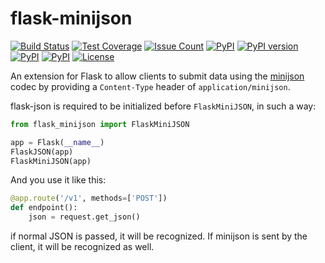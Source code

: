 flask-minijson
==============

[![Build Status](https://travis-ci.com/Dronehub/flask-minijson.svg)](https://travis-ci.com/Dronehub/flask-minijson)
[![Test Coverage](https://api.codeclimate.com/v1/badges/34b392b61482d98ad3f0/test_coverage)](https://codeclimate.com/github/Dronehub/flask-minijson/test_coverage)
[![Issue Count](https://codeclimate.com/github/Dronehub/flask-minijson/badges/issue_count.svg)](https://codeclimate.com/github/Dronehub/flask-minijson)
[![PyPI](https://img.shields.io/pypi/pyversions/flask-minijson.svg)](https://pypi.python.org/pypi/flask-minijson)
[![PyPI version](https://badge.fury.io/py/flask-minijson.svg)](https://badge.fury.io/py/flask-minijson)
[![PyPI](https://img.shields.io/pypi/implementation/flask-minijson.svg)](https://pypi.python.org/pypi/flask-minijson)
[![PyPI](https://img.shields.io/pypi/wheel/flask-minijson.svg)]()
[![License](https://img.shields.io/pypi/l/flask-minijson)](https://github.com/Dronehub/flask-minijson)

An extension for Flask to allow clients to submit data using the
[minijson](https://github.com/Dronehub/minijson) codec by providing
a `Content-Type` header of `application/minijson`.

flask-json is required to be initialized before `FlaskMiniJSON`, in such a way:

```python
from flask_minijson import FlaskMiniJSON

app = Flask(__name__)
FlaskJSON(app)
FlaskMiniJSON(app)
```

And you use it like this:

```python
@app.route('/v1', methods=['POST'])
def endpoint():
    json = request.get_json()
```

if normal JSON is passed, it will be recognized. If
minijson is sent by the client, it will be recognized as well.
